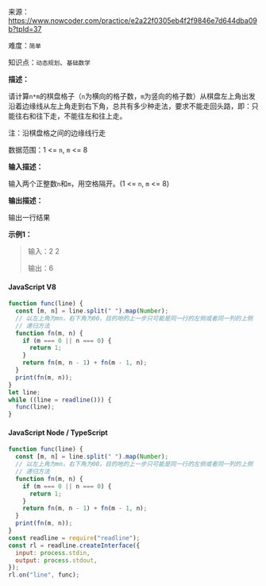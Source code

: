 来源：<https://www.nowcoder.com/practice/e2a22f0305eb4f2f9846e7d644dba09b?tpId=37>

难度：`简单`

知识点：`动态规划`、`基础数学`

**描述：**

请计算`n*m`的棋盘格子（`n`为横向的格子数，`m`为竖向的格子数）从棋盘左上角出发沿着边缘线从左上角走到右下角，总共有多少种走法，要求不能走回头路，即：只能往右和往下走，不能往左和往上走。

注：沿棋盘格之间的边缘线行走

数据范围：1 <= `n`, `m` <= 8

**输入描述：**

输入两个正整数`n`和`m`，用空格隔开。(1 <= `n`, `m` <= 8)

**输出描述：**

输出一行结果

**示例1：**

> 输入：2 2
>
> 输出：6

<!-- tabs:start -->

#### **JavaScript V8**

```javascript
function func(line) {
  const [m, n] = line.split(" ").map(Number);
  // 以左上角为mn，右下角为00，目的地的上一步只可能是同一行的左侧或者同一列的上侧
  // 递归方法
  function fn(m, n) {
    if (m === 0 || n === 0) {
      return 1;
    }
    return fn(m, n - 1) + fn(m - 1, n);
  }
  print(fn(m, n));
}
let line;
while ((line = readline())) {
  func(line);
}
```

#### **JavaScript Node / TypeScript**

```javascript
function func(line) {
  const [m, n] = line.split(" ").map(Number);
  // 以左上角为mn，右下角为00，目的地的上一步只可能是同一行的左侧或者同一列的上侧
  // 递归方法
  function fn(m, n) {
    if (m === 0 || n === 0) {
      return 1;
    }
    return fn(m, n - 1) + fn(m - 1, n);
  }
  print(fn(m, n));
}
const readline = require("readline");
const rl = readline.createInterface({
  input: process.stdin,
  output: process.stdout,
});
rl.on("line", func);
```

<!-- tabs:end -->
